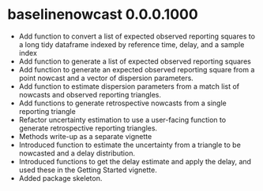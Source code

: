# baselinenowcast 0.0.0.1000

-   Add function to convert a list of expected observed reporting squares to a long tidy dataframe indexed by reference time, delay, and a sample index
-   Add function to generate a list of expected observed reporting squares
-   Add function to generate an expected observed reporting square from a point nowcast and a vector of dispersion parameters.
-   Add function to estimate dispersion parameters from a match list of nowcasts and observed reporting triangles.
-   Add functions to generate retrospective nowcasts from a single reporting triangle
-   Refactor uncertainty estimation to use a user-facing function to generate retrospective reporting triangles.
-   Methods write-up as a separate vignette
-   Introduced function to estimate the uncertainty from a triangle to be nowcasted and a delay distribution.
-   Introduced functions to get the delay estimate and apply the delay, and used these in the Getting Started vignette.
-   Added package skeleton.
